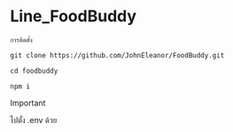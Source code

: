 # Line_FoodBuddy
`การติดตั้ง`

```
git clone https://github.com/JohnEleanor/FoodBuddy.git
```

```
cd foodbuddy
```
```
npm i 
```



> [!IMPORTANT]
> ไปตั้ง .env ด้วย
